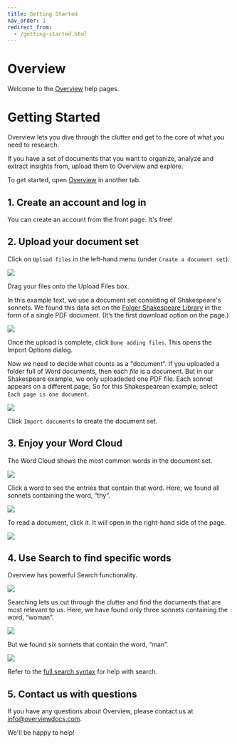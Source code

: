 ```yaml
---
title: Getting Started
nav_order: 1
redirect_from:
  - /getting-started.html
---
```


# Overview

Welcome to the [Overview](https://overviewdocs.com) help pages.

# Getting Started

Overview lets you dive through the clutter and get to the core of what you need to research.

If you have a set of documents that you want to organize, analyze and extract insights from, upload them to Overview and explore.

To get started, open <a href="https://overviewdocs.com" target="_blank">Overview</a> in another tab.

## 1. Create an account and log in

You can create an account from the front page. It's free!

## 2. Upload your document set

Click on `Upload files` in the left-hand menu (under `Create a document set`).

![](/assets/images/getting-started/getting-started-nav-menu.png)

Drag your files onto the Upload Files box.

In this example text, we use a document set consisting of Shakespeare's sonnets.
We found this data set on the
[Folger Shakespeare Library](https://shakespeare.folger.edu/shakespeares-works/shakespeares-sonnets/download/)
in the form of a single PDF document. (It’s the first download option on the page.)

![](/assets/images/getting-started/getting-started-uploading.png)

Once the upload is complete, click `Done adding files`. This opens the Import
Options dialog.

Now we need to decide what counts as a "document". If you uploaded a folder
full of Word documents, then each _file_ is a document. But in our Shakespeare
example, we only uploadeded one PDF file. Each sonnet appears on a different
page; So for this Shakespearean example, select `Each page is one document`.

![](/assets/images/getting-started/getting-started-import-options.png)

Click `Import documents` to create the document set.

## 3. Enjoy your Word Cloud

The Word Cloud shows the most common words in the document set.

![](/assets/images/getting-started/getting-started-word-cloud.png)

Click a word to see the entries that contain that word. Here, we found all
sonnets containing the word, “thy”.

![](/assets/images/getting-started/getting-started-word-cloud-thy.png)

To read a document, click it. It will open in the right-hand side of the page.

![](/assets/images/getting-started/getting-started-word-cloud-eyes.png)

## 4. Use Search to find specific words

Overview has powerful Search functionality.

![](/assets/images/getting-started/getting-started-search.png)

Searching lets us cut through the clutter and find the documents that are most
relevant to us. Here, we have found only three sonnets containing the word,
“woman”.

![](/assets/images/getting-started/getting-started-search-results-woman.png)

But we found six sonnets that contain the word, “man”.

![](/assets/images/getting-started/getting-started-search-results-man.png)

Refer to the [full search syntax](/organizing-documents/search-syntax) for
help with search.

## 5. Contact us with questions

If you have any questions about Overview, please contact us at
info@overviewdocs.com.

We'll be happy to help!
